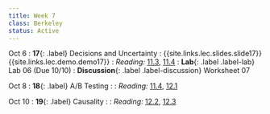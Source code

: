 ```yaml
---
title: Week 7
class: Berkeley
status: Active
---
```


Oct 6
: **17**{: .label} Decisions and Uncertainty
    : {{site.links.lec.slides.slide17}} {{site.links.lec.demo.demo17}}
: _Reading:_ [11.3](https://inferentialthinking.com/chapters/11/3/Decisions_and_Uncertainty.html), [11.4](https://inferentialthinking.com/chapters/11/4/Error_Probabilities.html)
: **Lab**{: .label .label-lab} Lab 06<!--{{site.links.lab.lab06}}--> (Due 10/10)
: **Discussion**{: .label .label-discussion} Worksheet 07<!--{{site.links.wksht.wksht07}}-->

Oct 8
: **18**{: .label} A/B Testing
    : <!--{{site.links.lec.slides.slide18}} {{site.links.lec.demo.demo18}}-->
: _Reading:_ [11.4](https://inferentialthinking.com/chapters/11/4/Error_Probabilities.html), [12.1](https://inferentialthinking.com/chapters/12/1/AB_Testing.html)


Oct 10
: **19**{: .label} Causality
    : <!--{{site.links.lec.slides.slide19}} {{site.links.lec.demo.demo19}}-->
: _Reading:_ [12.2](https://inferentialthinking.com/chapters/12/2/Causality.html), [12.3](https://inferentialthinking.com/chapters/12/3/Deflategate.html)